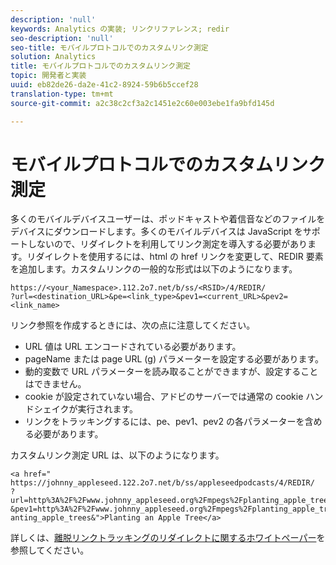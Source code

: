 ```yaml
---
description: 'null'
keywords: Analytics の実装; リンクリファレンス; redir
seo-description: 'null'
seo-title: モバイルプロトコルでのカスタムリンク測定
solution: Analytics
title: モバイルプロトコルでのカスタムリンク測定
topic: 開発者と実装
uuid: eb82de26-da2e-41c2-8924-59b6b5ccef28
translation-type: tm+mt
source-git-commit: a2c38c2cf3a2c1451e2c60e003ebe1fa9bfd145d

---
```



# モバイルプロトコルでのカスタムリンク測定

多くのモバイルデバイスユーザーは、ポッドキャストや着信音などのファイルをデバイスにダウンロードします。多くのモバイルデバイスは JavaScript をサポートしないので、リダイレクトを利用してリンク測定を導入する必要があります。リダイレクトを使用するには、html の href リンクを変更して、REDIR 要素を追加します。カスタムリンクの一般的な形式は以下のようになります。

```
https://<your_Namespace>.112.2o7.net/b/ss/<RSID>/4/REDIR/
?url=<destination_URL>&pe=<link_type>&pev1=<current_URL>&pev2=<link_name>
```

リンク参照を作成するときには、次の点に注意してください。

* URL 値は URL エンコードされている必要があります。
* pageName または page URL (g) パラメーターを設定する必要があります。
* 動的変数で URL パラメーターを読み取ることができますが、設定することはできません。
* cookie が設定されていない場合、アドビのサーバーでは通常の cookie ハンドシェイクが実行されます。
* リンクをトラッキングするには、pe、pev1、pev2 の各パラメーターを含める必要があります。

カスタムリンク測定 URL は、以下のようになります。

```
<a href=" https://johnny_appleseed.122.2o7.net/b/ss/appleseedpodcasts/4/REDIR/
?url=http%3A%2F%2Fwww.johnny_appleseed.org%2Fmpegs%2Fplanting_apple_trees.mpeg&pe=lnk_d
&pev1=http%3A%2F%2Fwww.johnny_appleseed.org%2Fmpegs%2Fplanting_apple_trees.mpeg&pev2=pl anting_apple_trees&">Planting an Apple Tree</a>
```

詳しくは、[離脱リンクトラッキングのリダイレクトに関するホワイトペーパー](https://marketing.adobe.com/resources/help/en_US/whitepapers/redirects/)を参照してください。
